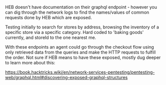 HEB doesn't have documentation on their graphql endpoint - however you can dig through the network logs to find the names/values of common requests done by HEB which are exposed. 

Testing initially to search for stores by address, browsing the inventory of a specific store via a specific category. Hard coded to 'baking goods' currently, and storeId to the one nearest me. 

With these endpoints an agent could go through the checkout flow using only retrieved data from the queries and make the HTTP requests to fulfill the order. Not sure if HEB means to have these exposed,
mostly dug deeper to learn more about this:

https://book.hacktricks.wiki/en/network-services-pentesting/pentesting-web/graphql.html#discovering-exposed-graphql-structures
